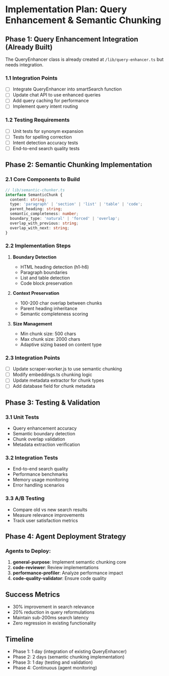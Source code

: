# Implementation Plan: Query Enhancement & Semantic Chunking

## Phase 1: Query Enhancement Integration (Already Built)
The QueryEnhancer class is already created at `/lib/query-enhancer.ts` but needs integration.

### 1.1 Integration Points
- [ ] Integrate QueryEnhancer into smartSearch function
- [ ] Update chat API to use enhanced queries
- [ ] Add query caching for performance
- [ ] Implement query intent routing

### 1.2 Testing Requirements
- [ ] Unit tests for synonym expansion
- [ ] Tests for spelling correction
- [ ] Intent detection accuracy tests
- [ ] End-to-end search quality tests

## Phase 2: Semantic Chunking Implementation

### 2.1 Core Components to Build
```typescript
// lib/semantic-chunker.ts
interface SemanticChunk {
  content: string;
  type: 'paragraph' | 'section' | 'list' | 'table' | 'code';
  parent_heading: string;
  semantic_completeness: number;
  boundary_type: 'natural' | 'forced' | 'overlap';
  overlap_with_previous: string;
  overlap_with_next: string;
}
```

### 2.2 Implementation Steps
1. **Boundary Detection**
   - HTML heading detection (h1-h6)
   - Paragraph boundaries
   - List and table detection
   - Code block preservation

2. **Context Preservation**
   - 100-200 char overlap between chunks
   - Parent heading inheritance
   - Semantic completeness scoring

3. **Size Management**
   - Min chunk size: 500 chars
   - Max chunk size: 2000 chars
   - Adaptive sizing based on content type

### 2.3 Integration Points
- [ ] Update scraper-worker.js to use semantic chunking
- [ ] Modify embeddings.ts chunking logic
- [ ] Update metadata extractor for chunk types
- [ ] Add database field for chunk metadata

## Phase 3: Testing & Validation

### 3.1 Unit Tests
- Query enhancement accuracy
- Semantic boundary detection
- Chunk overlap validation
- Metadata extraction verification

### 3.2 Integration Tests
- End-to-end search quality
- Performance benchmarks
- Memory usage monitoring
- Error handling scenarios

### 3.3 A/B Testing
- Compare old vs new search results
- Measure relevance improvements
- Track user satisfaction metrics

## Phase 4: Agent Deployment Strategy

### Agents to Deploy:
1. **general-purpose**: Implement semantic chunking core
2. **code-reviewer**: Review implementations
3. **performance-profiler**: Analyze performance impact
4. **code-quality-validator**: Ensure code quality

## Success Metrics
- 30% improvement in search relevance
- 20% reduction in query reformulations
- Maintain sub-200ms search latency
- Zero regression in existing functionality

## Timeline
- Phase 1: 1 day (integration of existing QueryEnhancer)
- Phase 2: 2 days (semantic chunking implementation)
- Phase 3: 1 day (testing and validation)
- Phase 4: Continuous (agent monitoring)